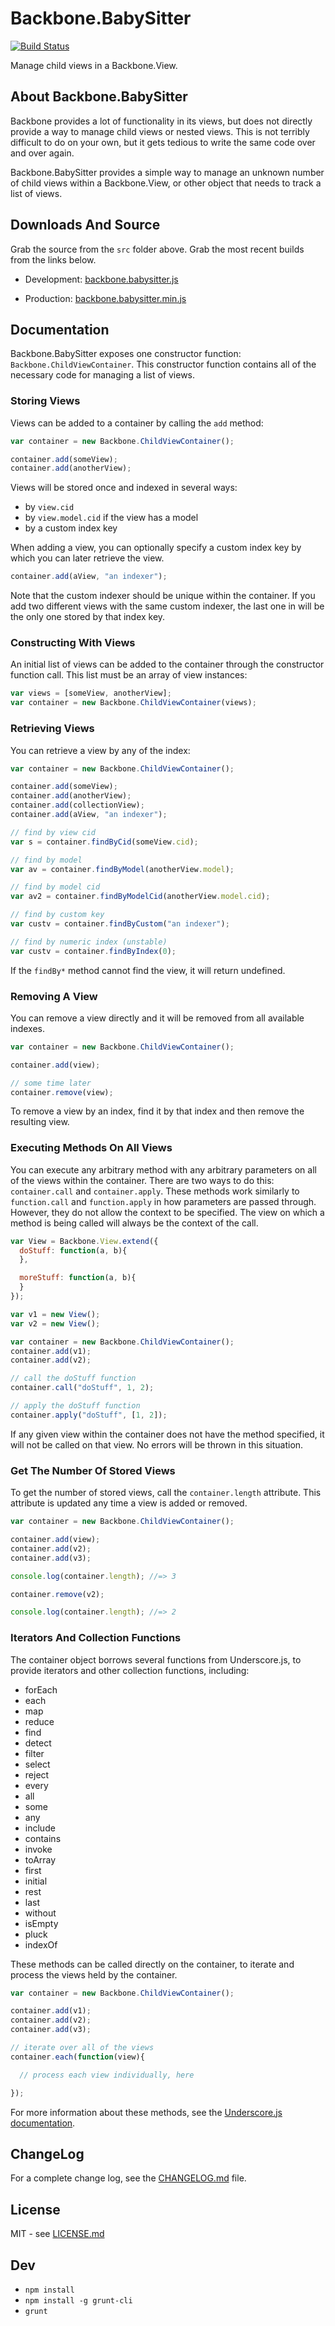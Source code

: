 # Backbone.BabySitter

[![Build Status](https://travis-ci.org/marionettejs/backbone.babysitter.svg?branch=master)](https://travis-ci.org/marionettejs/backbone.babysitter)

Manage child views in a Backbone.View.

## About Backbone.BabySitter

Backbone provides a lot of functionality in its views, but does not directly
provide a way to manage child views or nested views. This is not terribly
difficult to do on your own, but it gets tedious to write the same code
over and over again.

Backbone.BabySitter provides a simple way to manage an unknown number of
child views within a Backbone.View, or other object that needs to track a
list of views.

## Downloads And Source

Grab the source from the `src` folder above. Grab the most recent builds
from the links below.

* Development: [backbone.babysitter.js](https://raw.github.com/marionettejs/backbone.babysitter/master/lib/backbone.babysitter.js)

* Production: [backbone.babysitter.min.js](https://raw.github.com/marionettejs/backbone.babysitter/master/lib/backbone.babysitter.min.js)

## Documentation

Backbone.BabySitter exposes one constructor function: `Backbone.ChildViewContainer`.
This constructor function contains all of the necessary code for managing a list of
views.

### Storing Views

Views can be added to a container by calling the `add` method:

```js
var container = new Backbone.ChildViewContainer();

container.add(someView);
container.add(anotherView);
```

Views will be stored once and indexed in several ways:

* by `view.cid`
* by `view.model.cid` if the view has a model
* by a custom index key

When adding a view, you can optionally specify a custom index key
by which you can later retrieve the view.

```js
container.add(aView, "an indexer");
```

Note that the custom indexer should be unique within the container. If you
add two different views with the same custom indexer, the last one in will
be the only one stored by that index key.

### Constructing With Views

An initial list of views can be added to the container through the
constructor function call. This list must be an array of view instances:

```js
var views = [someView, anotherView];
var container = new Backbone.ChildViewContainer(views);
```

### Retrieving Views

You can retrieve a view by any of the index:

```js
var container = new Backbone.ChildViewContainer();

container.add(someView);
container.add(anotherView);
container.add(collectionView);
container.add(aView, "an indexer");

// find by view cid
var s = container.findByCid(someView.cid);

// find by model
var av = container.findByModel(anotherView.model);

// find by model cid
var av2 = container.findByModelCid(anotherView.model.cid);

// find by custom key
var custv = container.findByCustom("an indexer");

// find by numeric index (unstable)
var custv = container.findByIndex(0);
```

If the `findBy*` method cannot find the view, it will return undefined.

### Removing A View

You can remove a view directly and it will be removed from all available
indexes.

```js
var container = new Backbone.ChildViewContainer();

container.add(view);

// some time later
container.remove(view);
```

To remove a view by an index, find it by that index and then remove
the resulting view.

### Executing Methods On All Views

You can execute any arbitrary method with any arbitrary parameters on all of
the views within the container. There are two ways to do this: `container.call`
and `container.apply`. These methods work similarly to `function.call` and
`function.apply` in how parameters are passed through. However, they do not
allow the context to be specified. The view on which a method is being called
will always be the context of the call.

```js
var View = Backbone.View.extend({
  doStuff: function(a, b){
  },

  moreStuff: function(a, b){
  }
});

var v1 = new View();
var v2 = new View();

var container = new Backbone.ChildViewContainer();
container.add(v1);
container.add(v2);

// call the doStuff function
container.call("doStuff", 1, 2);

// apply the doStuff function
container.apply("doStuff", [1, 2]);
```

If any given view within the container does not have the method specified, it
will not be called on that view. No errors will be thrown in this situation.

### Get The Number Of Stored Views

To get the number of stored views, call the `container.length`
attribute. This attribute is updated any time a view is added or
removed.

```js
var container = new Backbone.ChildViewContainer();

container.add(view);
container.add(v2);
container.add(v3);

console.log(container.length); //=> 3

container.remove(v2);

console.log(container.length); //=> 2
```

### Iterators And Collection Functions

The container object borrows several functions from Underscore.js, to
provide iterators and other collection functions, including:

* forEach
* each
* map
* reduce
* find
* detect
* filter
* select
* reject
* every
* all
* some
* any
* include
* contains
* invoke
* toArray
* first
* initial
* rest
* last
* without
* isEmpty
* pluck
* indexOf

These methods can be called directly on the container, to iterate and
process the views held by the container.

```js
var container = new Backbone.ChildViewContainer();

container.add(v1);
container.add(v2);
container.add(v3);

// iterate over all of the views
container.each(function(view){

  // process each view individually, here

});
```

For more information about these methods, see the [Underscore.js documentation](http://underscorejs.org).

## ChangeLog

For a complete change log, see the [CHANGELOG.md](https://github.com/marionettejs/backbone.babysitter/blob/master/CHANGELOG.md)
file.

## License

MIT - see [LICENSE.md](https://github.com/marionettejs/backbone.babysitter/blob/master/LICENSE.md)

## Dev

* `npm install`
* `npm install -g grunt-cli`
* `grunt`

